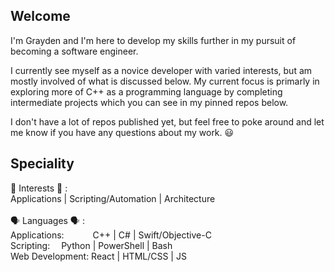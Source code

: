 ## Welcome
I'm Grayden and I'm here to develop my skills further in my pursuit of becoming a software engineer. 

I currently see myself as a novice developer with varied interests, but am mostly involved of what is discussed below.
My current focus is primarly in exploring more of C++ as a programming language by completing intermediate projects which you can 
see in my pinned repos below. 

I don't have a lot of repos published yet, but feel free to poke around and let me know if you have any questions about my work. 😃

## Speciality
🧠 Interests 🧠 :  <br>
Applications | Scripting/Automation | Architecture
<br>
<br>
🗣️ Languages 🗣️ : <br>
Applications:    C++ | C# | Swift/Objective-C <br>
Scripting:       Python | PowerShell | Bash <br>
Web Development: React | HTML/CSS | JS <br>

